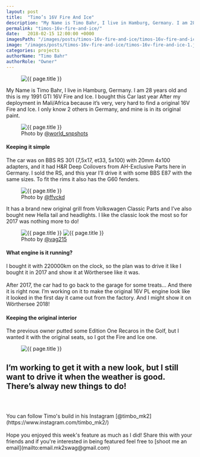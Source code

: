 ```yaml
---
layout: post
title:  "Timo’s 16V Fire And Ice"
description: "My Name is Timo Bahr, I live in Hamburg, Germany. I am 28 years old and this is my 1991 GTI 16V Fire and Ice."
permalink: "timos-16v-fire-and-ice/"
date:   2018-02-15 12:00:00 +0000
imagesPath: "/images/posts/timos-16v-fire-and-ice/timos-16v-fire-and-ice-"
image: "/images/posts/timos-16v-fire-and-ice/timos-16v-fire-and-ice-1.jpg"
categories: projects
authorName: "Timo Bahr"
authorRole: "Owner"
---
```


<figure>
  <img src="{{ page.imagesPath }}1.jpg" alt="{{ page.title }}">
</figure>

My Name is Timo Bahr, I live in Hamburg, Germany. I am 28 years old and this is my 1991 GTI 16V Fire and Ice.
I bought this Car last year After my deployment in Mali/Africa because it’s very, very hard to find a original 16V Fire and Ice. I only know 2 others in Germany, and mine is in its original paint.

<figure>
  <img src="{{ page.imagesPath }}3.jpg" alt="{{ page.title }}">
  <figcaption>Photo by <a href="https://www.instagram.com/world_snpshots/" target="_blank">@world_snpshots</a></figcaption>
</figure>


#### Keeping it simple
The car was on BBS RS 301 (7,5x17, et33, 5x100) with 20mm 4x100 adapters, and it had H&R Deep Coilovers from AH-Exclusive Parts here in Germany.
I sold the RS, and this year I’ll drive it with some BBS E87 with the same sizes. To fit the rims it also has the G60 fenders.

<figure>
  <img src="{{ page.imagesPath }}4.jpg" alt="{{ page.title }}">
  <figcaption>Photo by <a href="https://www.instagram.com/ffvckd/" target="_blank">@ffvckd</a></figcaption>
</figure>

It has a brand new original grill from Volkswagen Classic Parts and I’ve also bought new Hella tail and headlights.
I like the classic look the most so for 2017 was nothing more to do!

<figure>
  <img src="{{ page.imagesPath }}2.jpg" alt="{{ page.title }}">
  
  <img src="{{ page.imagesPath }}5.jpg" alt="{{ page.title }}">
  <figcaption>Photo by <a href="https://www.instagram.com/vag215/" target="_blank">@vag215</a></figcaption>
</figure>


#### What engine is it running?
I bought it with 220000km on the clock, so the plan was to drive it like I bought it in 2017 and show it at Wörthersee like it was.
<br/><br/>
After 2017, the car had to go back to the garage for some treats...
And there it is right now. I’m working on it to make the original 16V PL engine look like it looked in the first day it came out from the factory. And I might show it on Wörthersee 2018!


#### Keeping the original interior
The previous owner putted some Edition One Recaros in the Golf, but I wanted it with the original seats, so I got the Fire and Ice one.

<figure>
  <img src="{{ page.imagesPath }}7.jpg" alt="{{ page.title }}">
</figure>

I’m working to get it with a new look, but I still want to drive it when the weather is good. There’s alway new things to do!
<br/><br/>
-
<br/>
You can follow Timo's build in his Instagram [@timbo_mk2](https://www.instagram.com/timbo_mk2/)
<br/><br/>
Hope you enjoyed this week's feature as much as I did! Share this with your friends and if you're interested in being featured feel free to [shoot me an email](mailto:email.mk2swag@gmail.com)
<br/>
